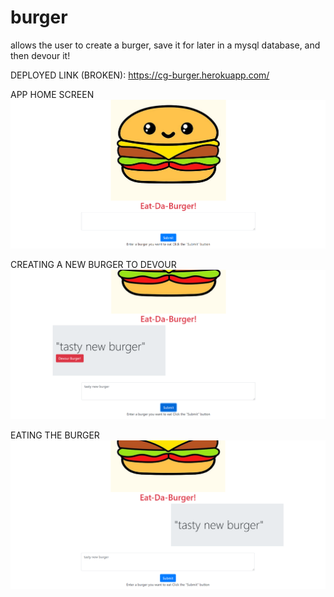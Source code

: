 # burger

allows the user to create a burger, save it for later in a mysql database, and then devour it!

DEPLOYED LINK (BROKEN): https://cg-burger.herokuapp.com/

APP HOME SCREEN
![home screen](./public/assets/img/homescreen.PNG)

CREATING A NEW BURGER TO DEVOUR
![creating a new burger to devour](./public/assets/img/new-burger.PNG)

EATING THE BURGER
![eating the burger](./public/assets/img/eaten-burger.PNG)
